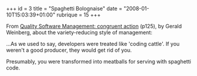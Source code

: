 +++
id = 3
title = "Spaghetti Bolognaise"
date = "2008-01-10T15:03:39+01:00"
rubrique = 15
+++

From [Quality Software Management: congruent action](../article_51) (p125), by Gerald Weinberg, about the variety-reducing style of management: 

...As we used to say, developers were treated like 'coding cattle'. If you weren't a good producer, they would get rid of you.

Presumably, you were transformed into meatballs for serving with spaghetti code.